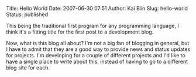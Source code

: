 Title: Hello World
Date: 2007-06-30 07:51
Author: Kai Blin
Slug: hello-world
Status: published

This being the traditional first program for any programming language, I
think it's a fitting title for the first post to a development blog.

Now, what is this blog all about? I'm not a big fan of blogging in
general, but I have to admit that they are a good way to provide news
and status updates for projects. I'm developing for a couple of
different projects and I'd like to have a single place to write about
this, instead of having to go to a different blog site for each.
